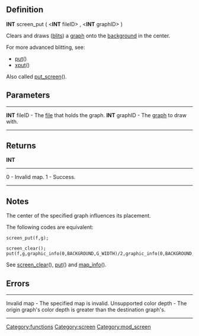 Definition
----------

**INT** screen\_put ( &lt;**INT** fileID&gt; , &lt;**INT** graphID&gt; )

Clears and draws ([blits](blit "wikilink")) a [graph](graph "wikilink")
onto the [background](background "wikilink") in the center.

For more advanced blitting, see:

-   [put](put "wikilink")()
-   [xput](xput "wikilink")()

Also called [put\_screen](put_screen "wikilink")().

Parameters
----------

  ----------------- -----------------------------------------------------
  **INT** fileID    - The [file](file "wikilink") that holds the graph.
  **INT** graphID   - The [graph](graph "wikilink") to draw with.
  ----------------- -----------------------------------------------------

Returns
-------

**INT**

  --- ----------------
  0   - Invalid map.
  1   - Success.
  --- ----------------

Notes
-----

The center of the specified graph influences its placement.

The following codes are equivalent:

    screen_put(f,g);

    screen_clear();
    put(f,g,graphic_info(0,BACKGROUND,G_WIDTH)/2,graphic_info(0,BACKGROUND,G_HEIGHT)/2);

See [screen\_clear](screen_clear "wikilink")(), [put](put "wikilink")()
and [map\_info](map_info "wikilink")().

Errors
------

  ------------------------- ---------------------------------------------------------------------------
  Invalid map               - The specified map is invalid.
  Unsupported color depth   - The origin graph's color depth is greater than the destination graph's.
  ------------------------- ---------------------------------------------------------------------------

<Category:functions> <Category:screen> <Category:mod_screen>
